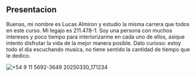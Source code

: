 <h2 id="titulo"> Presentacion </h2>
Buenas, mi nombre es Lucas Almiron y estudio la misma carrera que todos en este curso. Mi legajo es 211.478-1.
Soy una persona con muchos intereses y poco tiempo para interiorizarme en cada uno de ellos, asique intento disfrutar la vida de la mejor manera posible.
Dato curioso: estoy todo el dia escuchando musica, no tiene sentido la cantidad de tiempo que le dedico.

![+54 9 11 5692-3649 20250330_171234](https://github.com/user-attachments/assets/dd393b81-1b14-41ae-828d-992a88e62902)

